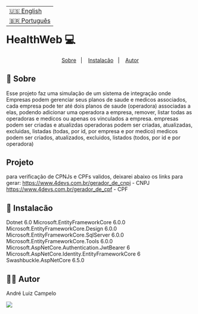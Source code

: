 <table align="right">
  <tr>
    <td>
      <a href="readme-en.md">🇺🇸 English</a>
    </td>
  </tr>
  <tr>
    <td>
      <a href="README.md">🇧🇷 Português</a>
    </td>
  </tr>
</table>

# HealthWeb :computer:
<p align="center">
  <a href="#-sobre">Sobre</a>&nbsp;&nbsp;&nbsp;|&nbsp;&nbsp;&nbsp;
   <a href="#Instalacão">Instalacão</a>&nbsp;&nbsp;&nbsp;|&nbsp;&nbsp;&nbsp;
  <a href="#-autor">Autor</a>
</p>

## 📝 Sobre
  Esse projeto faz uma simulação de um sistema de integração onde Empresas podem gerenciar seus planos de saude e medicos associados, cada empresa pode ter até dois planos de saude (operadora) associadas a elas, podendo adicionar uma operadora a empresa, remover, listar todas as operadoras e 
   medicos ou apenas os vinculados a empresa.
   empresas podem ser criadas e atualizdas
   operadoras podem ser criadas, atualizadas, excluidas, listadas (todas, por id, por empresa e por medico)
   medicos podem ser criados, atualizados, excluidos, listados (todos, por id e por operadora)

## Projeto
para verificação de CPNJs e CPFs validos, deixarei abaixo os links para gerar:
    https://www.4devs.com.br/gerador_de_cnpj - CNPJ
    https://www.4devs.com.br/gerador_de_cpf - CPF
## 🚀 Instalacão 
Dotnet 6.0
Microsoft.EntityFrameworkCore 6.0.0
Microsoft.EntityFrameworkCore.Design 6.0.0
Microsoft.EntityFrameworkCore.SqlServer 6.0.0
Microsoft.EntityFrameworkCore.Tools 6.0.0
Microsoft.AspNetCore.Authentication.JwtBearer 6
Microsoft.AspNetCore.Identity.EntityFrameworkCore 6
Swashbuckle.AspNetCore 6.5.0

## 👨‍💻 Autor

André Luiz Campelo

<a href="https://www.linkedin.com/in/andr%C3%A9-luiz-campelo-710701209/" target="_blank"><img src="https://img.shields.io/badge/-LinkedIn-%230077B5?style=for-the-badge&logo=linkedin&logoColor=white" target="_blank"></a>
